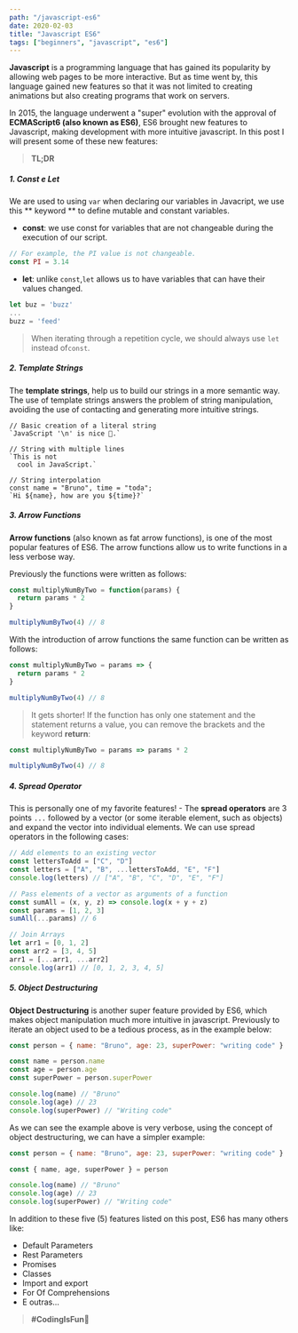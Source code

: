 ```yaml
---
path: "/javascript-es6"
date: 2020-02-03
title: "Javascript ES6"
tags: ["beginners", "javascript", "es6"]
---
```


**Javascript** is a programming language that has gained its popularity by allowing web pages to be more interactive. But as time went by, this language gained new features so that it was not limited to creating animations but also creating programs that work on servers.

In 2015, the language underwent a "super" evolution with the approval of **ECMAScript6 (also known as ES6)**, ES6 brought new features to Javascript, making development with more intuitive javascript. In this post I will present some of these new features:

> **TL;DR**

##### 1. Const e Let

We are used to using `var` when declaring our variables in Javacript, we use this ** keyword ** to define mutable and constant variables.

- **const**: we use const for variables that are not changeable during the execution of our script.

```javascript
// For example, the PI value is not changeable.
const PI = 3.14
```

- **let**: unlike `const`,`let` allows us to have variables that can have their values changed.

```javascript
let buz = 'buzz'
...
buzz = 'feed'
```

> When iterating through a repetition cycle, we should always use `let` instead of`const`.

##### 2. Template Strings

The **template strings**, help us to build our strings in a more semantic way. The use of template strings answers the problem of string manipulation, avoiding the use of contacting and generating more intuitive strings.

```javascrip
// Basic creation of a literal string
`JavaScript '\n' is nice 🚀.`

// String with multiple lines
`This is not
  cool in JavaScript.`

// String interpolation
const name = "Bruno", time = "toda";
`Hi ${name}, how are you ${time}?`

```

##### 3. Arrow Functions

**Arrow functions** (also known as fat arrow functions), is one of the most popular features of ES6. The arrow functions allow us to write functions in a less verbose way.

Previously the functions were written as follows:

```javascript
const multiplyNumByTwo = function(params) {
  return params * 2
}

multiplyNumByTwo(4) // 8
```

With the introduction of arrow functions the same function can be written as follows:

```javascript
const multiplyNumByTwo = params => {
  return params * 2
}

multiplyNumByTwo(4) // 8
```

> It gets shorter! If the function has only one statement and the statement returns a value, you can remove the brackets and the keyword **return**:

```javascript
const multiplyNumByTwo = params => params * 2

multiplyNumByTwo(4) // 8
```

##### 4. Spread Operator

This is personally one of my favorite features! - The **spread operators** are 3 points `...` followed by a vector (or some iterable element, such as objects) and expand the vector into individual elements. We can use spread operators in the following cases:

```javascript
// Add elements to an existing vector
const lettersToAdd = ["C", "D"]
const letters = ["A", "B", ...lettersToAdd, "E", "F"]
console.log(letters) // ["A", "B", "C", "D", "E", "F"]

// Pass elements of a vector as arguments of a function
const sumAll = (x, y, z) => console.log(x + y + z)
const params = [1, 2, 3]
sumAll(...params) // 6

// Join Arrays
let arr1 = [0, 1, 2]
const arr2 = [3, 4, 5]
arr1 = [...arr1, ...arr2]
console.log(arr1) // [0, 1, 2, 3, 4, 5]
```

##### 5. Object Destructuring

**Object Destructuring** is another super feature provided by ES6, which makes object manipulation much more intuitive in javascript. Previously to iterate an object used to be a tedious process, as in the example below:

```javascript
const person = { name: "Bruno", age: 23, superPower: "writing code" }

const name = person.name
const age = person.age
const superPower = person.superPower

console.log(name) // "Bruno"
console.log(age) // 23
console.log(superPower) // "Writing code"
```

As we can see the example above is very verbose, using the concept of object destructuring, we can have a simpler example:

```javascript
const person = { name: "Bruno", age: 23, superPower: "writing code" }

const { name, age, superPower } = person

console.log(name) // "Bruno"
console.log(age) // 23
console.log(superPower) // "Writing code"
```

In addition to these five (5) features listed on this post, ES6 has many others like:

- Default Parameters
- Rest Parameters
- Promises
- Classes
- Import and export
- For Of Comprehensions
- E outras...

> **#CodingIsFun🚀**
